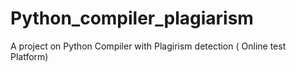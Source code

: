 # Python_compiler_plagiarism
A project on Python Compiler with Plagirism detection ( Online test Platform)

